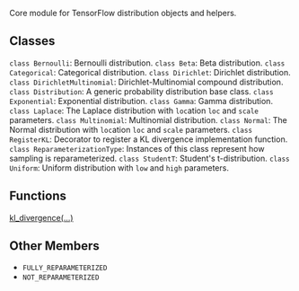 Core module for TensorFlow distribution objects and helpers.
## Classes
`class Bernoulli`: Bernoulli distribution.
`class Beta`: Beta distribution.
`class Categorical`: Categorical distribution.
`class Dirichlet`: Dirichlet distribution.
`class DirichletMultinomial`: Dirichlet-Multinomial compound distribution.
`class Distribution`: A generic probability distribution base class.
`class Exponential`: Exponential distribution.
`class Gamma`: Gamma distribution.
`class Laplace`: The Laplace distribution with `loc`ation `loc` and `scale` parameters.
`class Multinomial`: Multinomial distribution.
`class Normal`: The Normal distribution with `loc`ation `loc` and `scale` parameters.
`class RegisterKL`: Decorator to register a KL divergence implementation function.
`class ReparameterizationType`: Instances of this class represent how sampling is reparameterized.
`class StudentT`: Student's t-distribution.
`class Uniform`: Uniform distribution with `low` and `high` parameters.
## Functions
[kl_divergence(...)](https://tensorflow.google.cn/api_docs/python/tf/compat/v1/distributions/kl_divergence)

## Other Members
- `FULLY_REPARAMETERIZED`
- `NOT_REPARAMETERIZED`
